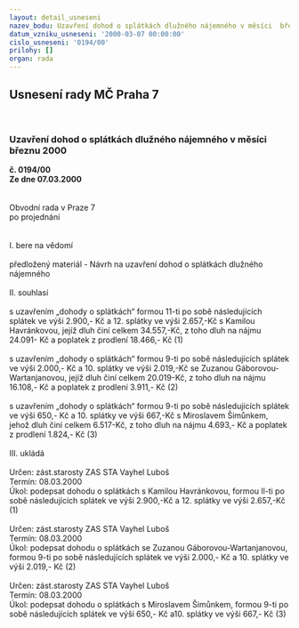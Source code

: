 ```yaml
---
layout: detail_usneseni
nazev_bodu: Uzavření dohod o splátkách dlužného nájemného v měsíci  březnu 2000
datum_vzniku_usneseni: '2000-03-07 00:00:00'
cislo_usneseni: '0194/00'
prilohy: []
organ: rada
---
```

<div id="ucUsn_pList" class="usn">
	<span><h2>Usnesení rady MČ Praha 7 </h2>
<br></span><div class="standBody">
<span><h3>Uzavření dohod o splátkách dlužného nájemného v měsíci  březnu 2000</h3></span><div class="center">
		<strong>č. 0194/00</strong><br>
	</div>
<div class="center">
		<strong>Ze dne 07.03.2000</strong><br><br>
	</div>
<br>Obvodní rada v Praze 7<br>po projednání<br><br><br>I.	bere na vědomí<br><br> předložený materiál - Návrh na uzavření dohod o splátkách dlužného nájemného<br><br>II.	souhlasí <br><br>s uzavřením „dohody o splátkách“ formou 11-ti po sobě následujících splátek ve výši 2.900,- Kč a 12.  splátky ve výši  2.657,-Kč s Kamilou Havránkovou, jejíž dluh činí celkem 34.557,-Kč, z toho dluh na nájmu 24.091- Kč a poplatek z prodlení  18.466,- Kč (1)<br><br>s uzavřením „dohody o splátkách“ formou 9-ti  po sobě následujících splátek ve výši 2.000,- Kč a 10. splátky ve výši 2.019,-Kč se Zuzanou Gáborovou-Wartanjanovou, jejíž dluh činí celkem 20.019-Kč, z toho dluh na nájmu 16.108,- Kč a poplatek z prodlení  3.911,- Kč (2)<br><br>s uzavřením „dohody o splátkách“ formou 9-ti  po sobě následujících splátek ve výši 650,- Kč a 10. splátky ve výši 667,-Kč s Miroslavem Šimůnkem, jehož dluh činí celkem 6.517-Kč, z toho dluh na nájmu 4.693,- Kč a poplatek z prodlení   1.824,- Kč (3)<br>  <br>III.	ukládá <br><br> Určen:	zást.starosty	ZAS STA Vayhel Luboš<br>Termín: 08.03.2000<br>Úkol:	podepsat dohodu o splátkách s Kamilou Havránkovou, formou ll-ti po sobě následujících splátek  ve výši 2.900,-Kč a 12. splátky ve výši 2.657,-Kč (1)<br> <br> Určen:	zást.starosty	ZAS STA Vayhel Luboš<br>Termín: 08.03.2000<br>Úkol:	podepsat dohodu o splátkách se Zuzanou Gáborovou-Wartanjanovou, formou 9-ti po sobě následujících splátek ve výši 2.000,- Kč a 10. splátky ve výši 2.019,- Kč (2)<br> <br> Určen:	zást.starosty	ZAS STA Vayhel Luboš<br>Termín: 08.03.2000<br>Úkol:	podepsat dohodu o splátkách s Miroslavem Šimůnkem, formou 9-ti po sobě následujících splátek ve výši 650,- Kč a10. splátky ve výši 667,- Kč (3)<br>
</div>
</div>